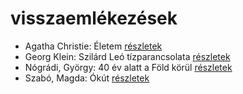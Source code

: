 # visszaemlékezések

- Agatha Christie: Életem [részletek](_details/Agatha%20Christie.md#id_1774)
- Georg Klein: Szilárd Leó tízparancsolata [részletek](_details/Georg%20Klein.md#id_981)
- Nógrádi, György: 40 év alatt a Föld körül [részletek](_details/N%C3%B3gr%C3%A1di%2C%20Gy%C3%B6rgy.md#id_991)
- Szabó, Magda: Ókút [részletek](_details/Szab%C3%B3%2C%20Magda.md#id_464)